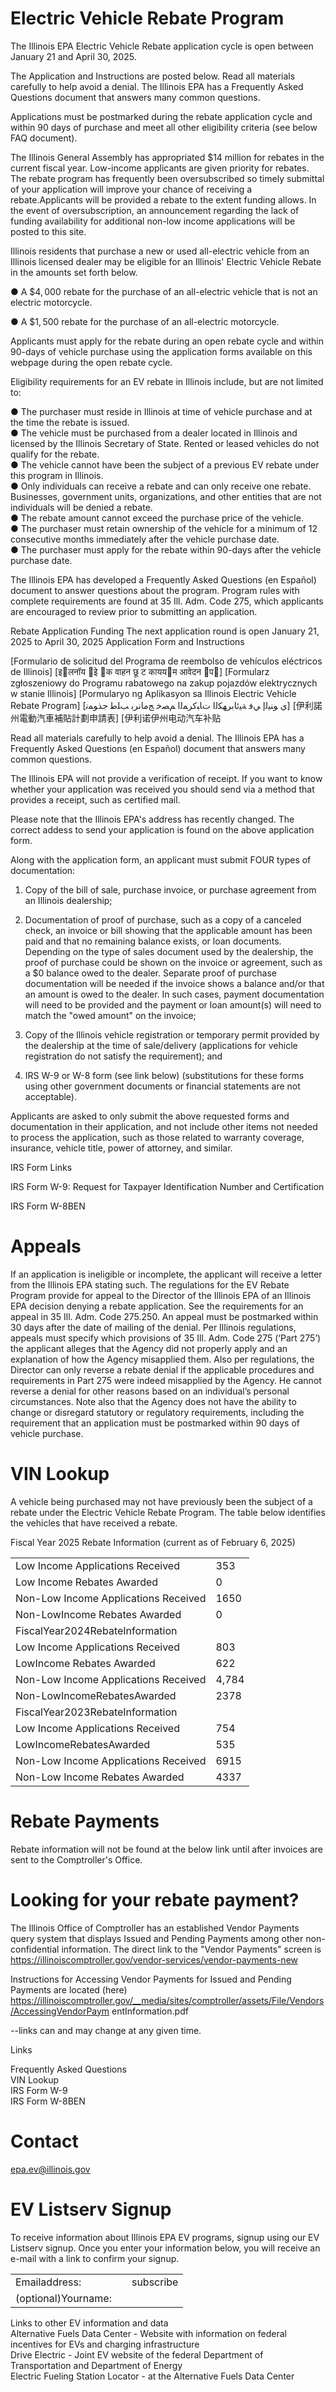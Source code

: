 # Electric Vehicle Rebate Program  

The Illinois EPA Electric Vehicle Rebate application cycle is open between January 21 and April 30, 2025.  

The Application and Instructions are posted below. Read all materials carefully to help avoid a denial. The Illinois EPA has a Frequently Asked Questions document that answers many common questions.  

Applications must be postmarked during the rebate application cycle and within 90 days of purchase and meet all other eligibility criteria (see below FAQ document).  

The Illinois General Assembly has appropriated $\$14$ million for rebates in the current fiscal year. Low-income applicants are given priority for rebates. The rebate program has frequently been oversubscribed so timely submittal of your application will improve your chance of receiving a rebate.Applicants will be provided a rebate to the extent funding allows. In the event of oversubscription, an announcement regarding the lack of funding availability for additional non-low income applications will be posted to this site.  

Illinois residents that purchase a new or used all-electric vehicle from an Illinois licensed dealer may be eligible for an Illinois' Electric Vehicle Rebate in the amounts set forth below.  

● A $\$4,000$ rebate for the purchase of an all-electric vehicle that is not an electric motorcycle.  

● A $\$1,500$ rebate for the purchase of an all-electric motorcycle.  

Applicants must apply for the rebate during an open rebate cycle and within 90-days of vehicle purchase using the application forms available on this webpage during the open rebate cycle.  

Eligibility requirements for an EV rebate in Illinois include, but are not limited to:  

● The purchaser must reside in Illinois at time of vehicle purchase and at the time the rebate is issued.   
● The vehicle must be purchased from a dealer located in Illinois and licensed by the Illinois Secretary of State. Rented or leased vehicles do not qualify for the rebate.   
● The vehicle cannot have been the subject of a previous EV rebate under this program in Illinois.   
● Only individuals can receive a rebate and can only receive one rebate. Businesses, government units, organizations, and other entities that are not individuals will be denied a rebate.   
● The rebate amount cannot exceed the purchase price of the vehicle.   
● The purchaser must retain ownership of the vehicle for a minimum of 12 consecutive months immediately after the vehicle purchase date.   
● The purchaser must apply for the rebate within 90-days after the vehicle purchase date.  

The Illinois EPA has developed a Frequently Asked Questions (en Español) document to answer questions about the program. Program rules with complete requirements are found at 35 Ill. Adm. Code 275, which applicants are encouraged to review prior to submitting an application.  

Rebate Application Funding The next application round is open January 21, 2025 to April 30, 2025 Application Form and Instructions  

[Formulario de solicitud del Programa de reembolso de vehículos eléctricos de Illinois] [इलनॉय इे	
क वाहन छू ट काययम आवेदन प] [Formularz zgłoszeniowy do Programu rabatowego na zakup pojazdów elektrycznych w stanie Illinois] [Pormularyo ng Aplikasyon sa Illinois Electric Vehicle Rebate Program] [ي ﻮﻨﻴﻟإ ﻲﻓ ﺔﻴﺋﺎﺑﺮﻬﻜﻟا تﺎﺒﻛﺮﻤﻟا ﻢﺼﺧ ﺞﻣﺎﻧﺮﺑ ﺐﻠﻃ جذﻮﻤﻧ] [伊利諾州電動汽⾞補貼計劃申請表] [伊利诺伊州电动汽⻋补贴  

Read all materials carefully to help avoid a denial. The Illinois EPA has a Frequently Asked Questions (en Español) document that answers many common questions.  

The Illinois EPA will not provide a verification of receipt. If you want to know whether your application was received you should send via a method that provides a receipt, such as certified mail.  

Please note that the Illinois EPA's address has recently changed. The correct addess to send your application is found on the above application form.  

Along with the application form, an applicant must submit FOUR types of documentation:  

1. Copy of the bill of sale, purchase invoice, or purchase agreement from an Illinois dealership;  

2. Documentation of proof of purchase, such as a copy of a canceled check, an invoice or bill showing that the applicable amount has been paid and that no remaining balance exists, or loan documents. Depending on the type of sales document used by the dealership, the proof of purchase could be shown on the invoice or agreement, such as a \$0 balance owed to the dealer. Separate proof of purchase documentation will be needed if the invoice shows a balance and/or that an amount is owed to the dealer. In such cases, payment documentation will need to be provided and the payment or loan amount(s) will need to match the "owed amount" on the invoice;  

3. Copy of the Illinois vehicle registration or temporary permit provided by the dealership at the time of sale/delivery (applications for vehicle registration do not satisfy the requirement); and   
4. IRS W-9 or W-8 form (see link below) (substitutions for these forms using other government documents or financial statements are not acceptable).  

Applicants are asked to only submit the above requested forms and documentation in their application, and not include other items not needed to process the application, such as those related to warranty coverage, insurance, vehicle title, power of attorney, and similar.  

IRS Form Links  

IRS Form W-9: Request for Taxpayer Identification Number and Certification  

IRS Form W-8BEN  

# Appeals  

If an application is ineligible or incomplete, the applicant will receive a letter from the Illinois EPA stating such. The regulations for the EV Rebate Program provide for appeal to the Director of the Illinois EPA of an Illinois EPA decision denying a rebate application. See the requirements for an appeal in 35 Ill. Adm. Code 275.250. An appeal must be postmarked within 30 days after the date of mailing of the denial. Per Illinois regulations, appeals must specify which provisions of 35 Ill. Adm. Code 275 (‘Part 275’) the applicant alleges that the Agency did not properly apply and an explanation of how the Agency misapplied them. Also per regulations, the Director can only reverse a rebate denial if the applicable procedures and requirements in Part 275 were indeed misapplied by the Agency. He cannot reverse a denial for other reasons based on an individual’s personal circumstances. Note also that the Agency does not have the ability to change or disregard statutory or regulatory requirements, including the requirement that an application must be postmarked within 90 days of vehicle purchase.  

# VIN Lookup  

A vehicle being purchased may not have previously been the subject of a rebate under the Electric Vehicle Rebate Program. The table below identifies the vehicles that have received a rebate.  

Fiscal Year 2025 Rebate Information (current as of February 6, 2025)   


<html><body><table><tr><td>Low Income Applications Received</td><td>353</td></tr><tr><td>Low Income Rebates Awarded</td><td>0</td></tr><tr><td>Non-Low Income Applications Received</td><td>1650</td></tr><tr><td>Non-LowIncome Rebates Awarded</td><td>0</td></tr><tr><td colspan="2">FiscalYear2024RebateInformation</td></tr><tr><td>Low Income Applications Received</td><td>803</td></tr><tr><td>LowIncome Rebates Awarded</td><td>622</td></tr><tr><td>Non-Low Income Applications Received</td><td>4,784</td></tr><tr><td>Non-LowIncomeRebatesAwarded</td><td>2378</td></tr><tr><td colspan="2">FiscalYear2023RebateInformation</td></tr><tr><td>Low Income Applications Received</td><td>754</td></tr><tr><td>LowIncomeRebatesAwarded</td><td>535</td></tr><tr><td>Non-Low Income Applications Received</td><td>6915</td></tr><tr><td>Non-Low Income Rebates Awarded</td><td>4337</td></tr></table></body></html>  

# Rebate Payments  

Rebate information will not be found at the below link until after invoices are sent to the Comptroller's Office.  

# Looking for your rebate payment?  

The Illinois Office of Comptroller has an established Vendor Payments query system that displays Issued and Pending Payments among other non-confidential information. The direct link to the "Vendor Payments" screen is https://illinoiscomptroller.gov/vendor-services/vendor-payments-new  

Instructions for Accessing Vendor Payments for Issued and Pending Payments are located (here) https://illinoiscomptroller.gov/__media/sites/comptroller/assets/File/Vendors/AccessingVendorPaym entInformation.pdf  

--links can and may change at any given time.  

Links  

Frequently Asked Questions   
VIN Lookup   
IRS Form W-9   
IRS Form W-8BEN  

# Contact  

epa.ev@illinois.gov  

# EV Listserv Signup  

To receive information about Illinois EPA EV programs, signup using our EV Listserv signup. Once you enter your information below, you will receive an e-mail with a link to confirm your signup.  

<html><body><table><tr><td>Emailaddress:</td><td></td><td>subscribe</td></tr><tr><td>(optional)Yourname:</td><td></td><td></td></tr></table></body></html>  

Links to other EV information and data   
Alternative Fuels Data Center - Website with information on federal incentives for EVs and charging infrastructure   
Drive Electric - Joint EV website of the federal Department of Transportation and Department of Energy   
Electric Fueling Station Locator - at the Alternative Fuels Data Center  